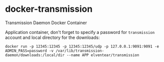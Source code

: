 docker-transmission
===================

Transmission Daemon Docker Container

Application container, don't forget to specify a password for `transmission` account and local directory for the downloads:

    docker run -p 12345:12345 -p 12345:12345/udp -p 127.0.0.1:9091:9091 -e ADMIN_PASS=password -v /var/lib/transmission-daemon/downloads:/local/dir --name APP elventear/transmission


